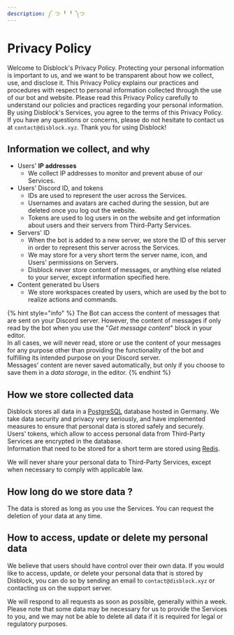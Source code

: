 ```yaml
---
description: ༼ つ ╹ ╹ ༽つ
---
```


# Privacy Policy

Welcome to Disblock's Privacy Policy. Protecting your personal information is important to us, and we want to be transparent about how we collect, use, and disclose it. This Privacy Policy explains our practices and procedures with respect to personal information collected through the use of our bot and website. Please read this Privacy Policy carefully to understand our policies and practices regarding your personal information. By using Disblock's Services, you agree to the terms of this Privacy Policy. If you have any questions or concerns, please do not hesitate to contact us at `contact@disblock.xyz`. Thank you for using Disblock!

## Information we collect, and why

* Users' **IP addresses**
  * We collect IP addresses to monitor and prevent abuse of our Services.
* Users' Discord ID, and tokens
  * IDs are used to represent the user across the Services.
  * Usernames and avatars are cached during the session, but are deleted once you log out the website.
  * Tokens are used to log users in on the website and get information about users and their servers from Third-Party Services.
* Servers' ID
  * When the bot is added to a new server, we store the ID of this server in order to represent this server across the Services.
  * We may store for a very short term the server name, icon, and Users' permissions on Servers.
  * Disblock never store content of messages, or anything else related to your server, except information specified here.
* Content generated bu Users
  * We store workspaces created by users, which are used by the bot to realize actions and commands.

{% hint style="info" %}
The Bot can access the content of messages that are sent on your Discord server. However, the content of messages if only read by the bot when you use the "_Get message content_" block in your editor. \
In all cases, we will never read, store or use the content of your messages for any purpose other than providing the functionality of the bot and fulfilling its intended purpose on your Discord server.\
Messages' content are never saved automatically, but only if you choose to save them in a _data storage_, in the editor.
{% endhint %}

## How we store collected data

Disblock stores all data in a [PostgreSQL](https://www.postgresql.org/) database hosted in Germany. We take data security and privacy very seriously, and have implemented measures to ensure that personal data is stored safely and securely.\
Users' tokens, which allow to access personal data from Third-Party Services are encrypted in the database.\
Information that need to be stored for a short term are stored using [Redis](https://redis.io/).

We will never share your personal data to Third-Party Services, except when necessary to comply with applicable law.

## How long do we store data ?

The data is stored as long as you use the Services. You can request the deletion of your data at any time.

## How to access, update or delete my personal data

We believe that users should have control over their own data. If you would like to access, update, or delete your personal data that is stored by Disblock, you can do so by sending an email to `contact@disblock.xyz` or contacting us on the support server.

We will respond to all requests as soon as possible, generally within a week. Please note that some data may be necessary for us to provide the Services to you, and we may not be able to delete all data if it is required for legal or regulatory purposes.
